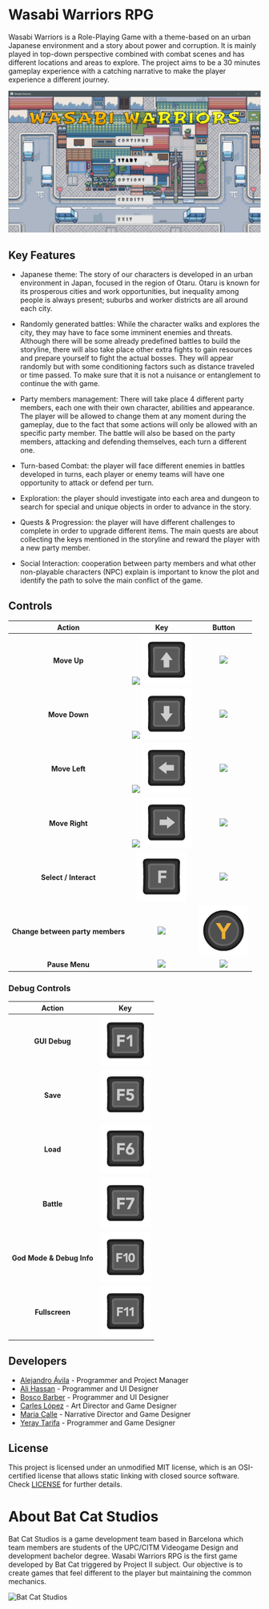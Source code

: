 # Wasabi Warriors RPG

Wasabi Warriors is a Role-Playing Game with a theme-based on an urban Japanese environment and a story about power and corruption. It is mainly played in top-down perspective combined with combat scenes and has different locations and areas to explore. The project aims to be a 30 minutes gameplay experience with a catching narrative to make the player experience a different journey.

![Main Menu](Screenshots/title_menu.png)

## Key Features

 - Japanese theme: The story of our characters is developed in an urban environment in Japan, focused in the region of Otaru. Otaru is known for its prosperous cities and work opportunities, but inequality among people is always present; suburbs and worker districts are all around each city.

 - Randomly generated battles: While the character walks and explores the city, they may have to face some imminent enemies and threats. Although there will be some already predefined battles to build the storyline, there will also take place other extra fights to gain resources and prepare yourself to fight the actual bosses. They will appear randomly but with some conditioning factors such as distance traveled or time passed. To make sure that it is not a nuisance or entanglement to continue the with game.

 - Party members management: There will take place 4 different party members, each one with their own character, abilities and appearance. The player will be allowed to change them at any moment during the gameplay, due to the fact that some actions will only be allowed with an specific party member. The battle will also be based on the party members, attacking and defending themselves, each turn a different one.

 - Turn-based Combat: the player will face different enemies in battles developed in turns, each player or enemy teams will have one opportunity to attack or defend per turn.

 - Exploration: the player should investigate into each area and dungeon to search for special and unique objects in order to advance in the story.

 - Quests & Progression: the player will have different challenges to complete in order to upgrade different items. The main quests are about collecting the keys mentioned in the storyline and reward the player with a new party member.

 - Social Interaction: cooperation between party members and what other non-playable characters (NPC) explain is important to know the plot and identify the path to solve the main conflict of the game.
 
## Controls

| Action | Key | Button |
| :---: | :---: | :---: |
| **Move Up** | ![](docs/Wiki/Controls/key_W.png) ![](docs/Wiki/Controls/key_up.png) | ![](docs/Wiki/Controls/button_up.png) |
| **Move Down** | ![](docs/Wiki/Controls/key_S.png) ![](docs/Wiki/Controls/key_down.png) | ![](docs/Wiki/Controls/button_down.png) |
| **Move Left** | ![](docs/Wiki/Controls/key_A.png) ![](docs/Wiki/Controls/key_left.png) | ![](docs/Wiki/Controls/button_left.png) |
| **Move Right** | ![](docs/Wiki/Controls/key_D.png) ![](docs/Wiki/Controls/key_right.png) | ![](docs/Wiki/Controls/button_right.png) |
| **Select / Interact** | ![](docs/Wiki/Controls/key_F.png) | ![](docs/Wiki/Controls/button_A.png) |
| **Change between party members** | ![](docs/Wiki/Controls/key_E.png) | ![](docs/Wiki/Controls/button_Y.png) |
| **Pause Menu** | ![](docs/Wiki/Controls/key_ESC.png) | ![](docs/Wiki/Controls/button_menu.png) |

### Debug Controls
| Action | Key |
| :---: | :---: |
| **GUI Debug** | ![](docs/Wiki/Controls/key_F1.png) |
| **Save** | ![](docs/Wiki/Controls/key_F5.png) |
| **Load** | ![](docs/Wiki/Controls/key_F6.png) |
| **Battle** | ![](docs/Wiki/Controls/key_F7.png) |
| **God Mode & Debug Info** | ![](docs/Wiki/Controls/key_F10.png) |
| **Fullscreen** | ![](docs/Wiki/Controls/key_F11.png) |

## Developers

 - [Alejandro Ávila](https://github.com/Omicrxn) - Programmer and Project Manager
 - [Ali Hassan](https://github.com/FeroXx07) - Programmer and UI Designer
 - [Bosco Barber](https://github.com/boscobarberesbert) - Programmer and UI Designer
 - [Carles López](https://github.com/carlesli) - Art Director and Game Designer
 - [Maria Calle](https://github.com/mav006) - Narrative Director and Game Designer
 - [Yeray Tarifa](https://github.com/yeraytm) - Programmer and Game Designer

## License

This project is licensed under an unmodified MIT license, which is an OSI-certified license that allows static linking with closed source software. Check [LICENSE](LICENSE) for further details.

# About Bat Cat Studios
Bat Cat Studios is a game development team based in Barcelona which team members are students of the UPC/CITM Videogame Design and development bachelor degree. Wasabi Warriors RPG is the first game developed by Bat Cat triggered by Project II subject. Our objective is to create games that feel different to the player but maintaining the common mechanics.

![Bat Cat Studios](docs/Wiki/Scenarios/logo_scene.png)
